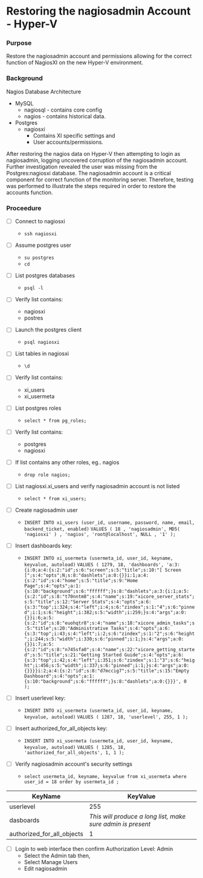 # Restoring the nagiosadmin Account - Hyper-V

### Purpose

Restore the nagiosadmin account and permissions allowing for the correct function of NagiosXI on the new Hyper-V environment.

### Background

Nagios Database Architecture
* MySQL
  - nagiosql - contains core config
  - nagios - contains historical data.
* Postgres
    - nagiosxi 
        + Contains XI specific settings and
        + User accounts/permissions.

After restoring the nagios data on Hyper-V then attempting to login as nagiosadmin, logging uncovered corruption of the nagiosadmin account. Further investigation revealed the user was missing from the Postgres:nagiosxi database. The nagiosadmin account is a critical component for correct function of the monitoring server. Therefore, testing was performed to illustrate the steps required in order to restore the accounts function.

### Proceedure

- [ ] Connect to nagiosxi
    - `ssh nagiosxi`

- [ ] Assume postgres user
    - `su postgres`
    - `cd`

- [ ] List postgres databases
    - `psql -l`

- [ ] Verify list contains:
    - nagiosxi
    - postres

- [ ] Launch the postgres client
    - `psql nagiosxi`

- [ ]  List tables in nagiosxi
    - `\d`

- [ ]  Verify list contains:
    - xi_users
    - xi_usermeta

- [ ]  List postgres roles
    - `select * from pg_roles;`

- [ ]  Verify list contains:
    - postgres
    - nagiosxi

- [ ]  If list contains any other roles, eg.. nagios
    - `drop role nagios;`

- [ ] List nagiosxi.xi_users and verify nagiosadmin account is not listed
   - `select * from xi_users;`

- [ ] Create nagiosadmin user
   - `INSERT INTO xi_users (user_id, username, password, name, email, backend_ticket, enabled)`
     `VALUES ( 18 , 'nagiosadmin', MD5( 'nagiosxi' ) , 'nagios', 'root@localhost', NULL , '1' );`

- [ ] Insert dashboards key:
   - `INSERT INTO xi_usermeta (usermeta_id, user_id, keyname, keyvalue, autoload)`
     `VALUES ( 1279, 18, 'dashboards', 'a:3:{i:0;a:4:{s:2:"id";s:6:"screen";s:5:"title";s:10:"[ Screen ]";s:4:"opts";N;s:8:"dashlets";a:0:{}}i:1;a:4:{s:2:"id";s:4:"home";s:5:"title";s:9:"Home Page";s:4:"opts";a:1:{s:10:"background";s:6:"ffffff";}s:8:"dashlets";a:3:{i:1;a:5:{s:2:"id";s:8:"t70nntm8";s:4:"name";s:19:"xicore_server_stats";s:5:"title";s:12:"Server Stats";s:4:"opts";a:6:{s:3:"top";i:324;s:4:"left";i:4;s:6:"zindex";s:1:"4";s:6:"pinned";i:1;s:6:"height";i:382;s:5:"width";i:259;}s:4:"args";a:0:{}}i:6;a:5:{s:2:"id";s:8:"euohqtr8";s:4:"name";s:18:"xicore_admin_tasks";s:5:"title";s:20:"Administrative Tasks";s:4:"opts";a:6:{s:3:"top";i:43;s:4:"left";i:2;s:6:"zindex";s:1:"2";s:6:"height";i:244;s:5:"width";i:330;s:6:"pinned";i:1;}s:4:"args";a:0:{}}i:7;a:5:{s:2:"id";s:8:"n745sfa0";s:4:"name";s:22:"xicore_getting_started";s:5:"title";s:21:"Getting Started Guide";s:4:"opts";a:6:{s:3:"top";i:42;s:4:"left";i:351;s:6:"zindex";s:1:"3";s:6:"height";i:456;s:5:"width";i:337;s:6:"pinned";i:1;}s:4:"args";a:0:{}}}}i:2;a:4:{s:2:"id";s:8:"d7mccig7";s:5:"title";s:15:"Empty Dashboard";s:4:"opts";a:1:{s:10:"background";s:6:"ffffff";}s:8:"dashlets";a:0:{}}}', 0  );` 

- [ ] Insert userlevel key:
   - `INSERT INTO xi_usermeta (usermeta_id, user_id, keyname, keyvalue, autoload)`
         `VALUES ( 1287, 18, 'userlevel', 255, 1 );`

- [ ] Insert authorized_for_all_objects key:
   - `INSERT INTO xi_usermeta (usermeta_id, user_id, keyname, keyvalue, autoload)`
         `VALUES ( 1285, 18, 'authorized_for_all_objects', 1, 1 );`

- [ ] Verify nagiosadmin account's security settings
   - `select usermeta_id, keyname, keyvalue from xi_usermeta where user_id = 18 order by usermeta_id ;`

| KeyName                     | KeyValue                                                    |
| --------------------------- | ----------------------------------------------------------- |
| userlevel                   | 255                                                         |
| dasboards                   | *This will produce a long list, make sure admin is present* |
| authorized_for_all_objects  | 1                                                           |

- [ ] Login to web interface then confirm Authorization Level: Admin
   - Select the Admin tab then,
   - Select Manage Users
   - Edit nagiosadmin

